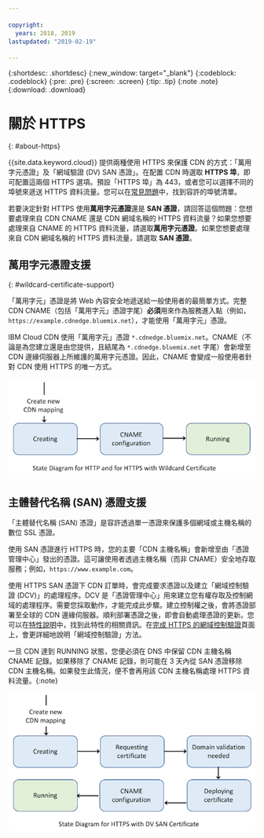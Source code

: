 ```yaml
---

copyright:
  years: 2018, 2019
lastupdated: "2019-02-19"

---
```


{:shortdesc: .shortdesc}
{:new_window: target="_blank"}
{:codeblock: .codeblock}
{:pre: .pre}
{:screen: .screen}
{:tip: .tip}
{:note .note}
{:download: .download}

# 關於 HTTPS
{: #about-https}

{{site.data.keyword.cloud}} 提供兩種使用 HTTPS 來保護 CDN 的方式：「萬用字元憑證」及「網域驗證 (DV) SAN 憑證」。在配置 CDN 時選取 **HTTPS 埠**，即可配置這兩個 HTTPS 選項。預設「HTTPS 埠」為 443，或者您可以選擇不同的埠號來遞送 HTTPS 資料流量。您可以在[常見問題](/docs/infrastructure/CDN/faqs.html#are-there-any-restrictions-on-what-http-and-https-port-numbers-are-allowed-for-akamai-)中，找到容許的埠號清單。

若要決定針對 HTTPS 使用**萬用字元憑證**還是 **SAN 憑證**，請回答這個問題：您想要處理來自 CDN CNAME 還是 CDN 網域名稱的 HTTPS 資料流量？如果您想要處理來自 CNAME 的 HTTPS 資料流量，請選取**萬用字元憑證**。如果您想要處理來自 CDN 網域名稱的 HTTPS 資料流量，請選取 **SAN 憑證**。

## 萬用字元憑證支援
{: #wildcard-certificate-support}

「萬用字元」憑證是將 Web 內容安全地遞送給一般使用者的最簡單方式。完整 CDN CNAME（包括「萬用字元」憑證字尾）**必須**用來作為服務進入點（例如，`https://example.cdnedge.bluemix.net`），才能使用「萬用字元」憑證。

IBM Cloud CDN 使用「萬用字元」憑證 `*.cdnedge.bluemix.net`。CNAME（不論是為您建立還是由您提供，且結尾為 `*.cdnedge.bluemix.net` 字尾）會新增至 CDN 邊緣伺服器上所維護的萬用字元憑證。因此，CNAME 會變成一般使用者針對 CDN 使用 HTTPS 的唯一方式。

![Http 及萬用字元的圖表](images/state-diagram-wildcard.png)

## 主體替代名稱 (SAN) 憑證支援

「主體替代名稱 (SAN) 憑證」是容許透過單一憑證來保護多個網域或主機名稱的數位 SSL 憑證。

使用 SAN 憑證進行 HTTPS 時，您的主要「CDN 主機名稱」會新增至由「憑證管理中心」發出的憑證。這可讓使用者透過主機名稱（而非 CNAME）安全地存取服務；例如，`https://www.example.com`。

使用 HTTPS SAN 憑證下 CDN 訂單時，會完成要求憑證以及建立「網域控制驗證 (DCV)」的處理程序。DCV 是「憑證管理中心」用來建立您有權存取及控制網域的處理程序。需要您採取動作，才能完成此步驟。建立控制權之後，會將憑證部署至全球的 CDN 邊緣伺服器。順利部署憑證之後，即會自動處理憑證的更新。您可以在[特性說明](/docs/infrastructure/CDN/feature-descriptions.html#https-protocol-support)中，找到此特性的相關資訊。在[完成 HTTPS 的網域控制驗證](/docs/infrastructure/CDN/how-to-https.html#initial-steps-to-domain-control-validation)頁面上，會更詳細地說明「網域控制驗證」方法。

一旦 CDN 達到 RUNNING 狀態，您便必須在 DNS 中保留 CDN 主機名稱 CNAME 記錄。如果移除了 CNAME 記錄，則可能在 3 天內從 SAN 憑證移除 CDN 主機名稱。如果發生此情況，便不會再用該 CDN 主機名稱處理 HTTPS 資料流量。{:note}

![具有 SAN 憑證之 HTTPS 的圖表](images/state-diagram-san.png)
